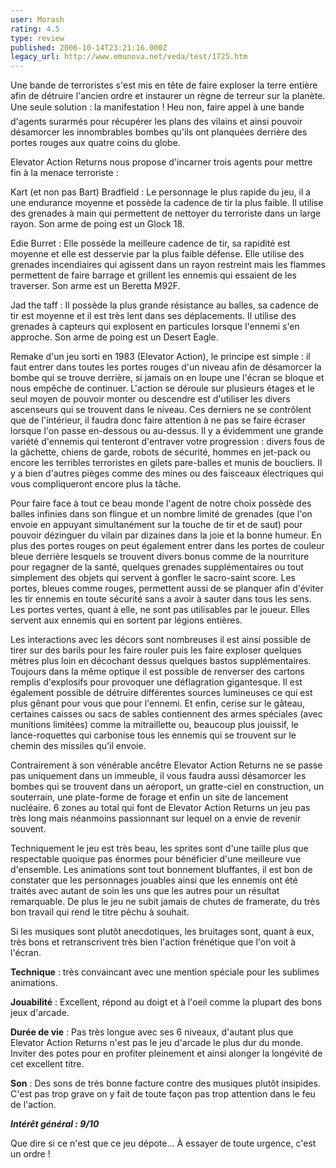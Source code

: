 ```yaml
---
user: Morash
rating: 4.5
type: review
published: 2006-10-14T23:21:16.000Z
legacy_url: http://www.emunova.net/veda/test/1725.htm
---
```

Une bande de terroristes s'est mis en tête de faire exploser la terre entière afin de détruire l'ancien ordre et instaurer un règne de terreur sur la planète. Une seule solution : la manifestation ! Heu non, faire appel à une bande d'agents surarmés pour récupérer les plans des vilains et ainsi pouvoir désamorcer les innombrables bombes qu'ils ont planquées derrière des portes rouges aux quatre coins du globe.  

  

Elevator Action Returns nous propose d'incarner trois agents pour mettre fin à la menace terroriste :  

  

Kart (et non pas Bart) Bradfield : Le personnage le plus rapide du jeu, il a une endurance moyenne et possède la cadence de tir la plus faible. Il utilise des grenades à main qui permettent de nettoyer du terroriste dans un large rayon. Son arme de poing est un Glock 18\.  

Edie Burret : Elle possède la meilleure cadence de tir, sa rapidité est moyenne et elle est desservie par la plus faible défense. Elle utilise des grenades incendiaires qui agissent dans un rayon restreint mais les flammes permettent de faire barrage et grillent les ennemis qui essaient de les traverser. Son arme est un Beretta M92F.  

Jad the taff : Il possède la plus grande résistance au balles, sa cadence de tir est moyenne et il est très lent dans ses déplacements. Il utilise des grenades à capteurs qui explosent en particules lorsque l'ennemi s'en approche. Son arme de poing est un Desert Eagle.  

  

Remake d'un jeu sorti en 1983 (Elevator Action), le principe est simple : il faut entrer dans toutes les portes rouges d'un niveau afin de désamorcer la bombe qui se trouve derrière, si jamais on en loupe une l'écran se bloque et nous empêche de continuer. L'action se déroule sur plusieurs étages et le seul moyen de pouvoir monter ou descendre est d'utiliser les divers ascenseurs qui se trouvent dans le niveau. Ces derniers ne se contrôlent que de l'intérieur, il faudra donc faire attention à ne pas se faire écraser lorsque l'on passe en-dessous ou au-dessus. Il y a évidemment une grande variété d'ennemis qui tenteront d'entraver votre progression : divers fous de la gâchette, chiens de garde, robots de sécurité, hommes en jet-pack ou encore les terribles terroristes en gilets pare-balles et munis de boucliers. Il y a bien d'autres pièges comme des mines ou des faisceaux électriques qui vous compliqueront encore plus la tâche.  

  

Pour faire face à tout ce beau monde l'agent de notre choix possède des balles infinies dans son flingue et un nombre limité de grenades (que l'on envoie en appuyant simultanément sur la touche de tir et de saut) pour pouvoir dézinguer du vilain par dizaines dans la joie et la bonne humeur. En plus des portes rouges on peut également entrer dans les portes de couleur bleue derrière lesquels se trouvent divers bonus comme de la nourriture pour regagner de la santé, quelques grenades supplémentaires ou tout simplement des objets qui servent à gonfler le sacro-saint score. Les portes, bleues comme rouges, permettent aussi de se planquer afin d'éviter les tir ennemis en toute sécurité sans a avoir à sauter dans tous les sens. Les portes vertes, quant à elle, ne sont pas utilisables par le joueur. Elles servent aux ennemis qui en sortent par légions entières.  

  

Les interactions avec les décors sont nombreuses il est ainsi possible de tirer sur des barils pour les faire rouler puis les faire exploser quelques mètres plus loin en décochant dessus quelques bastos supplémentaires. Toujours dans la même optique il est possible de renverser des cartons remplis d'explosifs pour provoquer une déflagration gigantesque. Il est également possible de détruire différentes sources lumineuses ce qui est plus gênant pour vous que pour l'ennemi. Et enfin, cerise sur le gâteau, certaines caisses ou sacs de sables contiennent des armes spéciales (avec munitions limitées) comme la mitraillette ou, beaucoup plus jouissif, le lance-roquettes qui carbonise tous les ennemis qui se trouvent sur le chemin des missiles qu'il envoie.  

  

Contrairement à son vénérable ancêtre Elevator Action Returns ne se passe pas uniquement dans un immeuble, il vous faudra aussi désamorcer les bombes qui se trouvent dans un aéroport, un gratte-ciel en construction, un souterrain, une plate-forme de forage et enfin un site de lancement nucléaire. 6 zones au total qui font de Elevator Action Returns un jeu pas très long mais néanmoins passionnant sur lequel on a envie de revenir souvent.  

  

Techniquement le jeu est très beau, les sprites sont d'une taille plus que respectable quoique pas énormes pour bénéficier d'une meilleure vue d'ensemble. Les animations sont tout bonnement bluffantes, il est bon de constater que les personnages jouables ainsi que les ennemis ont été traités avec autant de soin les uns que les autres pour un résultat remarquable. De plus le jeu ne subit jamais de chutes de framerate, du très bon travail qui rend le titre pêchu à souhait.  

Si les musiques sont plutôt anecdotiques, les bruitages sont, quant à eux, très bons et retranscrivent très bien l'action frénétique que l'on voit à l'écran.  

  

**Technique** : très convaincant avec une mention spéciale pour les sublimes animations.  

**Jouabilité** : Excellent, répond au doigt et à l'oeil comme la plupart des bons jeux d'arcade.  

**Durée de vie** : Pas très longue avec ses 6 niveaux, d'autant plus que Elevator Action Returns n'est pas le jeu d'arcade le plus dur du monde. Inviter des potes pour en profiter pleinement et ainsi alonger la longévité de cet excellent titre.  

**Son** : Des sons de très bonne facture contre des musiques plutôt insipides. C'est pas trop grave on y fait de toute façon pas trop attention dans le feu de l'action.  

  

**_Intérêt général : 9/10_**  

  

Que dire si ce n'est que ce jeu dépote... À essayer de toute urgence, c'est un ordre !